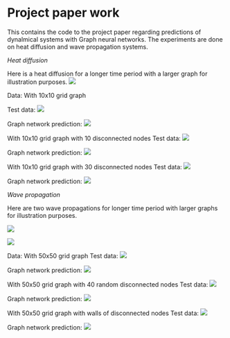 # Project paper work

This contains the code to the project paper regarding predictions of dynalmical systems with Graph neural networks. The experiments are done on heat diffusion and wave propagation systems.


_Heat diffusion_


Here is a heat diffusion for a longer time period with a larger graph for illustration purposes.
![](./long_time_graph_50hot.gif)

Data:
With 10x10 grid graph

Test data:
![](./heatwave/test0.gif)

Graph network prediction:
![](./heatwave/pred0.gif)

With 10x10 grid graph with 10 disconnected nodes
Test data:
![](./heatwave/test10.gif)

Graph network prediction:
![](./heatwave/pred10.gif)

With 10x10 grid graph with 30 disconnected nodes
Test data:
![](./heatwave/test30.gif)

Graph network prediction:
![](./heatwave/pred30.gif)


_Wave propagation_

Here are two wave propagations for longer time period with larger graphs for illustration purposes.

![](./heatwave/long_time_test.gif)


![](./heatwave/long_time_test2.gif)

Data:
With 50x50 grid graph
Test data:
![](./heatwave/test_no.gif)

Graph network prediction:
![](./heatwave/prediction_no.gif)

With 50x50 grid graph with 40 random disconnected nodes
Test data:
![](./heatwave/test_rand.gif)

Graph network prediction:
![](./heatwave/prediction_rand.gif)

With 50x50 grid graph with walls of disconnected nodes
Test data:
![](./heatwave/test_topbot.gif)

Graph network prediction:
![](./heatwave/prediction_topbot.gif)
